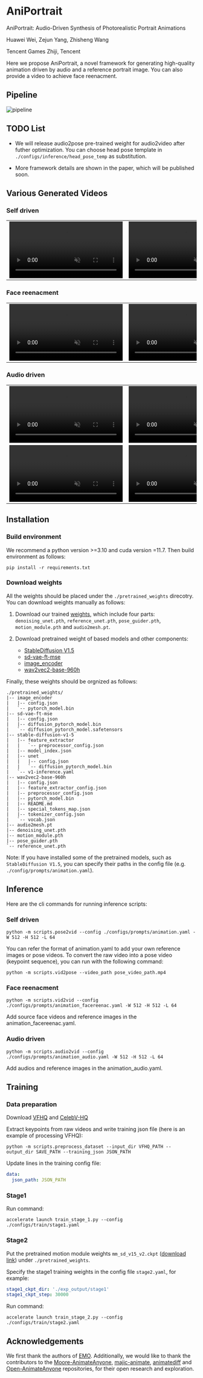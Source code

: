 # AniPortrait

AniPortrait: Audio-Driven Synthesis of Photorealistic Portrait Animations

Huawei Wei, Zejun Yang, Zhisheng Wang

Tencent Games Zhiji, Tencent

Here we propose AniPortrait, a novel framework for generating high-quality animation driven by 
audio and a reference portrait image. You can also provide a video to achieve face reenacment.

## Pipeline

![pipeline](asset/pipeline.png)

## TODO List

- We will release audio2pose pre-trained weight for audio2video after futher optimization. You can choose head pose template in `./configs/inference/head_pose_temp` as substitution.

- More framework details are shown in the paper, which will be published soon.

## Various Generated Videos

### Self driven

<table class="center">
<tr>
    <td width=50% style="border: none">
        <video controls autoplay loop src="https://github.com/Zejun-Yang/AniPortrait/assets/21038147/82c0f0b0-9c7c-4aad-bf0e-27e6098ffbe1" muted="true"></video>
    </td>
    <td width=50% style="border: none">
        <video controls autoplay loop src="https://github.com/Zejun-Yang/AniPortrait/assets/21038147/51a502d9-1ce2-48d2-afbe-767a0b9b9166" muted="true"></video>
    </td>
</tr>
</table>

### Face reenacment

<table class="center">
<tr>
    <td width=50% style="border: none">
        <video controls autoplay loop src="https://github.com/Zejun-Yang/AniPortrait/assets/21038147/849fce22-0db1-4257-a75f-a5dc655e6b9e" muted="true"></video>
    </td>
    <td width=50% style="border: none">
        <video controls autoplay loop src="https://github.com/Zejun-Yang/AniPortrait/assets/21038147/d4e0add6-20a2-4f4b-808c-530a6f4d3331" muted="true"></video>
    </td>
</tr>
</table>

### Audio driven

<table class="center">
<tr>
    <td width=50% style="border: none">
        <video controls autoplay loop src="https://github.com/Zejun-Yang/AniPortrait/assets/21038147/63171e5a-e4c1-4383-8f20-9764524928d0" muted="true"></video>
    </td>
    <td width=50% style="border: none">
        <video controls autoplay loop src="https://github.com/Zejun-Yang/AniPortrait/assets/21038147/6fd74024-ba19-4f6b-b37a-10df5cf2c934" muted="true"></video>
    </td>
</tr>

<tr>
    <td width=50% style="border: none">
        <video controls autoplay loop src="https://github.com/Zejun-Yang/AniPortrait/assets/21038147/9e516cc5-bf09-4d45-b5e3-820030764982" muted="true"></video>
    </td>
    <td width=50% style="border: none">
        <video controls autoplay loop src="https://github.com/Zejun-Yang/AniPortrait/assets/21038147/7c68148b-8022-453f-be9a-c69590038197" muted="true"></video>
    </td>
</tr>
</table>

## Installation

### Build environment

We recommend a python version >=3.10 and cuda version =11.7. Then build environment as follows:

```shell
pip install -r requirements.txt
```

### Download weights

All the weights should be placed under the `./pretrained_weights` direcotry. You can download weights manually as follows:

1. Download our trained [weights](https://huggingface.co/ZJYang/AniPortrait/tree/main), which include four parts: `denoising_unet.pth`, `reference_unet.pth`, `pose_guider.pth`, `motion_module.pth` and `audio2mesh.pt`.

2. Download pretrained weight of based models and other components: 
    - [StableDiffusion V1.5](https://huggingface.co/runwayml/stable-diffusion-v1-5)
    - [sd-vae-ft-mse](https://huggingface.co/stabilityai/sd-vae-ft-mse)
    - [image_encoder](https://huggingface.co/lambdalabs/sd-image-variations-diffusers/tree/main/image_encoder)
    - [wav2vec2-base-960h](https://huggingface.co/facebook/wav2vec2-base-960h)

Finally, these weights should be orgnized as follows:

```text
./pretrained_weights/
|-- image_encoder
|   |-- config.json
|   `-- pytorch_model.bin
|-- sd-vae-ft-mse
|   |-- config.json
|   |-- diffusion_pytorch_model.bin
|   `-- diffusion_pytorch_model.safetensors
|-- stable-diffusion-v1-5
|   |-- feature_extractor
|   |   `-- preprocessor_config.json
|   |-- model_index.json
|   |-- unet
|   |   |-- config.json
|   |   `-- diffusion_pytorch_model.bin
|   `-- v1-inference.yaml
|-- wav2vec2-base-960h
|   |-- config.json
|   |-- feature_extractor_config.json
|   |-- preprocessor_config.json
|   |-- pytorch_model.bin
|   |-- README.md
|   |-- special_tokens_map.json
|   |-- tokenizer_config.json
|   `-- vocab.json
|-- audio2mesh.pt
|-- denoising_unet.pth
|-- motion_module.pth
|-- pose_guider.pth
`-- reference_unet.pth
```

Note: If you have installed some of the pretrained models, such as `StableDiffusion V1.5`, you can specify their paths in the config file (e.g. `./config/prompts/animation.yaml`).

## Inference

Here are the cli commands for running inference scripts:

### Self driven

```shell
python -m scripts.pose2vid --config ./configs/prompts/animation.yaml -W 512 -H 512 -L 64
```

You can refer the format of animation.yaml to add your own reference images or pose videos. To convert the raw video into a pose video (keypoint sequence), you can run with the following command:

```shell
python -m scripts.vid2pose --video_path pose_video_path.mp4
```

### Face reenacment

```shell
python -m scripts.vid2vid --config ./configs/prompts/animation_facereenac.yaml -W 512 -H 512 -L 64
```

Add source face videos and reference images in the animation_facereenac.yaml.

### Audio driven

```shell
python -m scripts.audio2vid --config ./configs/prompts/animation_audio.yaml -W 512 -H 512 -L 64
```

Add audios and reference images in the animation_audio.yaml.

## Training

### Data preparation
Download [VFHQ](https://liangbinxie.github.io/projects/vfhq/) and [CelebV-HQ](https://github.com/CelebV-HQ/CelebV-HQ) 

Extract keypoints from raw videos and write training json file (here is an example of processing VFHQ): 

```shell
python -m scripts.preprocess_dataset --input_dir VFHQ_PATH --output_dir SAVE_PATH --training_json JSON_PATH
```

Update lines in the training config file: 

```yaml
data:
  json_path: JSON_PATH
```

### Stage1

Run command:

```shell
accelerate launch train_stage_1.py --config ./configs/train/stage1.yaml
```

### Stage2

Put the pretrained motion module weights `mm_sd_v15_v2.ckpt` ([download link](https://huggingface.co/guoyww/animatediff/blob/main/mm_sd_v15_v2.ckpt)) under `./pretrained_weights`. 

Specify the stage1 training weights in the config file `stage2.yaml`, for example:

```yaml
stage1_ckpt_dir: './exp_output/stage1'
stage1_ckpt_step: 30000 
```

Run command:

```shell
accelerate launch train_stage_2.py --config ./configs/train/stage2.yaml
```

## Acknowledgements

We first thank the authors of [EMO](https://github.com/HumanAIGC/EMO). Additionally, we would like to thank the contributors to the [Moore-AnimateAnyone](https://github.com/MooreThreads/Moore-AnimateAnyone), [majic-animate](https://github.com/magic-research/magic-animate), [animatediff](https://github.com/guoyww/AnimateDiff) and [Open-AnimateAnyone](https://github.com/guoqincode/Open-AnimateAnyone) repositories, for their open research and exploration.

